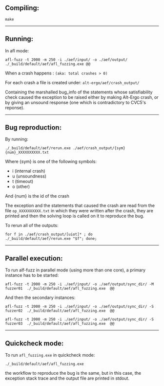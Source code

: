 ## Compiling:
```
make
```
---
## Running:
In afl mode:
```
afl-fuzz -t 2000 -m 250 -i ./aef/input/ -o ./aef/output/ ./_build/default/aef/afl_fuzzing.exe @@
```
When a crash happens : ```(aka: total crashes > 0)```

For each crash a file is created under: ```alt-ergo/aef/crash_output/```

Containing the marshalled bug_info of the statements whose satisfiability check caused the exception to be raised either by making Alt-Ergo crash, or by giving an unsound response (one which is contradictory to CVC5's reponse).

---
## Bug reproduction:


By running:

```
./_build/default/aef/rerun.exe ./aef/crash_output/{sym}{num}_XXXXXXXXXX.txt
```
Where {sym} is one of the following symbols: 
  - i (internal crash)
  - u (unsoundness) 
  - t (timeout)
  - o (other) 

And {num} is the id of the crash

The exception and the statements that caused the crash are read from the file ```op_XXXXXXXXXX.txt``` in which they were written after the crash, they are printed and then the solving loop is called on it to reproduce the bug.


To rerun all of the outputs:
```
for f in ./aef/crash_output/[uiot]* ; do  ./_build/default/aef/rerun.exe "$f"; done;
```


---
## Parallel execution:

To run alf-fuzz in parallel mode (using more than one core), a primary instance has to be started:
```
afl-fuzz -t 2000 -m 250 -i ./aef/input/ -o ./aef/output/sync_dir/ -M fuzzer01  ./_build/default/aef/afl_fuzzing.exe  @@
```
And then the secondary instances:
```
afl-fuzz -t 2000 -m 250 -i ./aef/input/ -o ./aef/output/sync_dir/ -S fuzzer02  ./_build/default/aef/afl_fuzzing.exe  @@

afl-fuzz -t 2000 -m 250 -i ./aef/input/ -o ./aef/output/sync_dir/ -S fuzzer03  ./_build/default/aef/afl_fuzzing.exe  @@
```


---
## Quickcheck mode:

To run ```afl_fuzzing.exe``` in quickcheck mode: 
```
./_build/default/aef/afl_fuzzing.exe
```
the workflow to reproduce the bug is the same, but in this case, the exception stack trace and the output file are printed in stdout.
